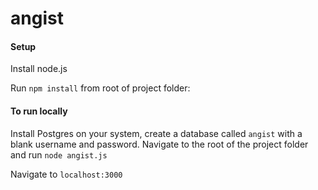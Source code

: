 # angist

#### Setup

Install node.js

Run `npm install` from root of project folder:

#### To run locally

Install Postgres on your system, create a database called `angist` with a blank username and password.
Navigate to the root of the project folder and run `node angist.js` 

Navigate to `localhost:3000`
